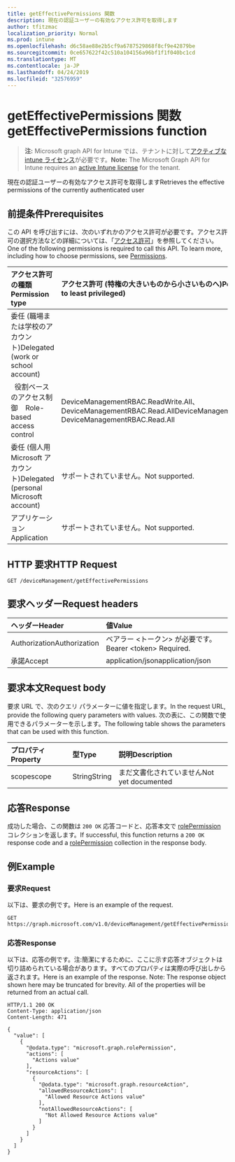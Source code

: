 ```yaml
---
title: getEffectivePermissions 関数
description: 現在の認証ユーザーの有効なアクセス許可を取得します
author: tfitzmac
localization_priority: Normal
ms.prod: intune
ms.openlocfilehash: d6c58ae88e2b5cf9a6787529868f8cf9e42879be
ms.sourcegitcommit: 0ce657622f42c510a104156a96bf1f1f040bc1cd
ms.translationtype: MT
ms.contentlocale: ja-JP
ms.lasthandoff: 04/24/2019
ms.locfileid: "32576959"
---
```

# <a name="geteffectivepermissions-function"></a><span data-ttu-id="87ebb-103">getEffectivePermissions 関数</span><span class="sxs-lookup"><span data-stu-id="87ebb-103">getEffectivePermissions function</span></span>

> <span data-ttu-id="87ebb-104">**注:** Microsoft graph API for Intune では、テナントに対して[アクティブな intune ライセンス](https://go.microsoft.com/fwlink/?linkid=839381)が必要です。</span><span class="sxs-lookup"><span data-stu-id="87ebb-104">**Note:** The Microsoft Graph API for Intune requires an [active Intune license](https://go.microsoft.com/fwlink/?linkid=839381) for the tenant.</span></span>

<span data-ttu-id="87ebb-105">現在の認証ユーザーの有効なアクセス許可を取得します</span><span class="sxs-lookup"><span data-stu-id="87ebb-105">Retrieves the effective permissions of the currently authenticated user</span></span>

## <a name="prerequisites"></a><span data-ttu-id="87ebb-106">前提条件</span><span class="sxs-lookup"><span data-stu-id="87ebb-106">Prerequisites</span></span>
<span data-ttu-id="87ebb-p101">この API を呼び出すには、次のいずれかのアクセス許可が必要です。アクセス許可の選択方法などの詳細については、「[アクセス許可](/graph/permissions-reference)」を参照してください。</span><span class="sxs-lookup"><span data-stu-id="87ebb-p101">One of the following permissions is required to call this API. To learn more, including how to choose permissions, see [Permissions](/graph/permissions-reference).</span></span>

|<span data-ttu-id="87ebb-109">アクセス許可の種類</span><span class="sxs-lookup"><span data-stu-id="87ebb-109">Permission type</span></span>|<span data-ttu-id="87ebb-110">アクセス許可 (特権の大きいものから小さいものへ)</span><span class="sxs-lookup"><span data-stu-id="87ebb-110">Permissions (from most to least privileged)</span></span>|
|:---|:---|
|<span data-ttu-id="87ebb-111">委任 (職場または学校のアカウント)</span><span class="sxs-lookup"><span data-stu-id="87ebb-111">Delegated (work or school account)</span></span>||
| <span data-ttu-id="87ebb-112">&nbsp;&nbsp;役割ベースのアクセス制御</span><span class="sxs-lookup"><span data-stu-id="87ebb-112">&nbsp; &nbsp; Role-based access control</span></span> | <span data-ttu-id="87ebb-113">DeviceManagementRBAC.ReadWrite.All、DeviceManagementRBAC.Read.All</span><span class="sxs-lookup"><span data-stu-id="87ebb-113">DeviceManagementRBAC.ReadWrite.All, DeviceManagementRBAC.Read.All</span></span>|
|<span data-ttu-id="87ebb-114">委任 (個人用 Microsoft アカウント)</span><span class="sxs-lookup"><span data-stu-id="87ebb-114">Delegated (personal Microsoft account)</span></span>|<span data-ttu-id="87ebb-115">サポートされていません。</span><span class="sxs-lookup"><span data-stu-id="87ebb-115">Not supported.</span></span>|
|<span data-ttu-id="87ebb-116">アプリケーション</span><span class="sxs-lookup"><span data-stu-id="87ebb-116">Application</span></span>|<span data-ttu-id="87ebb-117">サポートされていません。</span><span class="sxs-lookup"><span data-stu-id="87ebb-117">Not supported.</span></span>|

## <a name="http-request"></a><span data-ttu-id="87ebb-118">HTTP 要求</span><span class="sxs-lookup"><span data-stu-id="87ebb-118">HTTP Request</span></span>
<!-- {
  "blockType": "ignored"
}
-->
``` http
GET /deviceManagement/getEffectivePermissions
```

## <a name="request-headers"></a><span data-ttu-id="87ebb-119">要求ヘッダー</span><span class="sxs-lookup"><span data-stu-id="87ebb-119">Request headers</span></span>
|<span data-ttu-id="87ebb-120">ヘッダー</span><span class="sxs-lookup"><span data-stu-id="87ebb-120">Header</span></span>|<span data-ttu-id="87ebb-121">値</span><span class="sxs-lookup"><span data-stu-id="87ebb-121">Value</span></span>|
|:---|:---|
|<span data-ttu-id="87ebb-122">Authorization</span><span class="sxs-lookup"><span data-stu-id="87ebb-122">Authorization</span></span>|<span data-ttu-id="87ebb-123">ベアラー &lt;トークン&gt; が必要です。</span><span class="sxs-lookup"><span data-stu-id="87ebb-123">Bearer &lt;token&gt; Required.</span></span>|
|<span data-ttu-id="87ebb-124">承諾</span><span class="sxs-lookup"><span data-stu-id="87ebb-124">Accept</span></span>|<span data-ttu-id="87ebb-125">application/json</span><span class="sxs-lookup"><span data-stu-id="87ebb-125">application/json</span></span>|

## <a name="request-body"></a><span data-ttu-id="87ebb-126">要求本文</span><span class="sxs-lookup"><span data-stu-id="87ebb-126">Request body</span></span>
<span data-ttu-id="87ebb-127">要求 URL で、次のクエリ パラメーターに値を指定します。</span><span class="sxs-lookup"><span data-stu-id="87ebb-127">In the request URL, provide the following query parameters with values.</span></span>
<span data-ttu-id="87ebb-128">次の表に、この関数で使用できるパラメーターを示します。</span><span class="sxs-lookup"><span data-stu-id="87ebb-128">The following table shows the parameters that can be used with this function.</span></span>

|<span data-ttu-id="87ebb-129">プロパティ</span><span class="sxs-lookup"><span data-stu-id="87ebb-129">Property</span></span>|<span data-ttu-id="87ebb-130">型</span><span class="sxs-lookup"><span data-stu-id="87ebb-130">Type</span></span>|<span data-ttu-id="87ebb-131">説明</span><span class="sxs-lookup"><span data-stu-id="87ebb-131">Description</span></span>|
|:---|:---|:---|
|<span data-ttu-id="87ebb-132">scope</span><span class="sxs-lookup"><span data-stu-id="87ebb-132">scope</span></span>|<span data-ttu-id="87ebb-133">String</span><span class="sxs-lookup"><span data-stu-id="87ebb-133">String</span></span>|<span data-ttu-id="87ebb-134">まだ文書化されていません</span><span class="sxs-lookup"><span data-stu-id="87ebb-134">Not yet documented</span></span>|


## <a name="response"></a><span data-ttu-id="87ebb-135">応答</span><span class="sxs-lookup"><span data-stu-id="87ebb-135">Response</span></span>
<span data-ttu-id="87ebb-136">成功した場合、この関数は `200 OK` 応答コードと、応答本文で [rolePermission](../resources/intune-rbac-rolepermission.md) コレクションを返します。</span><span class="sxs-lookup"><span data-stu-id="87ebb-136">If successful, this function returns a `200 OK` response code and a [rolePermission](../resources/intune-rbac-rolepermission.md) collection in the response body.</span></span>

## <a name="example"></a><span data-ttu-id="87ebb-137">例</span><span class="sxs-lookup"><span data-stu-id="87ebb-137">Example</span></span>
### <a name="request"></a><span data-ttu-id="87ebb-138">要求</span><span class="sxs-lookup"><span data-stu-id="87ebb-138">Request</span></span>
<span data-ttu-id="87ebb-139">以下は、要求の例です。</span><span class="sxs-lookup"><span data-stu-id="87ebb-139">Here is an example of the request.</span></span>
``` http
GET https://graph.microsoft.com/v1.0/deviceManagement/getEffectivePermissions(scope='parameterValue')
```

### <a name="response"></a><span data-ttu-id="87ebb-140">応答</span><span class="sxs-lookup"><span data-stu-id="87ebb-140">Response</span></span>
<span data-ttu-id="87ebb-p103">以下は、応答の例です。注:簡潔にするために、ここに示す応答オブジェクトは切り詰められている場合があります。すべてのプロパティは実際の呼び出しから返されます。</span><span class="sxs-lookup"><span data-stu-id="87ebb-p103">Here is an example of the response. Note: The response object shown here may be truncated for brevity. All of the properties will be returned from an actual call.</span></span>
``` http
HTTP/1.1 200 OK
Content-Type: application/json
Content-Length: 471

{
  "value": [
    {
      "@odata.type": "microsoft.graph.rolePermission",
      "actions": [
        "Actions value"
      ],
      "resourceActions": [
        {
          "@odata.type": "microsoft.graph.resourceAction",
          "allowedResourceActions": [
            "Allowed Resource Actions value"
          ],
          "notAllowedResourceActions": [
            "Not Allowed Resource Actions value"
          ]
        }
      ]
    }
  ]
}
```



